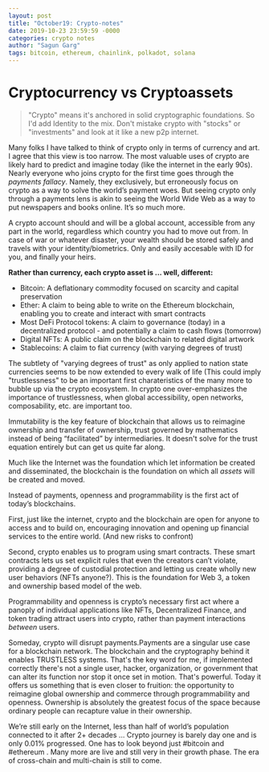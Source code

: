 ```yaml
---
layout: post
title: "October19: Crypto-notes"
date: 2019-10-23 23:59:59 -0000
categories: crypto notes
author: "Sagun Garg"
tags: bitcoin, ethereum, chainlink, polkadot, solana
---
```


# Cryptocurrency vs Cryptoassets

> "Crypto" means it's anchored in solid cryptographic foundations. So I'd add Identity to the mix. Don't mistake crypto with "stocks" or "investments" and look at it like a new p2p internet. 

Many folks I have talked to think of crypto only in terms of currency and art. I agree that this view is too narrow. The most valuable uses of crypto are likely hard to predict and imagine today (like the internet in the early 90s). Nearly everyone who joins crypto for the first time goes through the *payments fallacy*. Namely, they exclusively, but erroneously focus on crypto as a way to solve the world’s payment woes. But seeing crypto only through a payments lens is akin to seeing the World Wide Web as a way to put newspapers and books online. It’s so much more.

A crypto account should and will be a global account, accessible from any part in the world, regardless which country you had to move out from. In case of war or whatever disaster, your wealth should be stored safely and travels with your identity/biometrics. Only and easily accesable with ID for you, and finally your heirs.

**Rather than currency, each crypto asset is … well, different:**
- Bitcoin: A deflationary commodity focused on scarcity and capital preservation
- Ether: A claim to being able to write on the Ethereum blockchain, enabling you to create and interact with smart contracts
- Most DeFi Protocol tokens: A claim to governance (today) in a decentralized protocol - and potentially a claim to cash flows (tomorrow)
- Digital NFTs: A public claim on the blockchain to related digital artwork
- Stablecoins: A claim to fiat currency (with varying degrees of trust)

The subtlety of "varying degrees of trust" as only applied to nation state currencies seems to be now extended to every walk of life (This could imply "trustlessness" to be an important first charateristics of the many more to bubble up via the crypto ecosystem. In crypto one over-emphasizes the importance of trustlessness, when global accessibility, open networks, composability, etc. are important too.

Immutability is the key feature of blockchain that allows us to reimagine ownership and transfer of ownership, trust governed by mathematics instead of being “facilitated” by intermediaries. It doesn't solve for the trust equation entirely but can get us quite far along.

Much like the Internet was the foundation which let information be created and disseminated, the blockchain is the foundation on which all *assets* will be created and moved.

Instead of payments, openness and programmability is the first act of today’s blockchains.

First, just like the internet, crypto and the blockchain are open for anyone to access and to build on, encouraging innovation and opening up financial services to the entire world. (And new risks to confront)

Second, crypto enables us to program using smart contracts. These smart contracts lets us set explicit rules that even the creators can’t violate, providing a degree of custodial protection and letting us create wholly new user behaviors (NFTs anyone?). This is the foundation for Web 3, a token and ownership based model of the web.

Programmability and openness is crypto’s necessary first act where a panoply of individual applications like NFTs, Decentralized Finance, and token trading attract users into crypto, rather than payment interactions *between* users.

Someday, crypto will disrupt payments.Payments are a singular use case for a blockchain network. The blockchain and the cryptography behind it enables TRUSTLESS systems. That's the key word for me, if implemented correctly there's not a single user, hacker, organization, or government that can alter its function nor stop it once set in motion. That's powerful. Today it offers us something that is even closer to fruition: the opportunity to reimagine global ownership and commerce through programmability and openness. Ownership is absolutely the greatest focus of the space because ordinary people can recapture value in their ownership.

We’re still early on the Internet, less than half of world’s population connected to it after 2+ decades … Crypto journey is barely day one and is only 0.01% progressed. One has to look beyond just #bitcoin and #ethereum . Many more are live and still very in their growth phase. The era of cross-chain and multi-chain is still to come. 